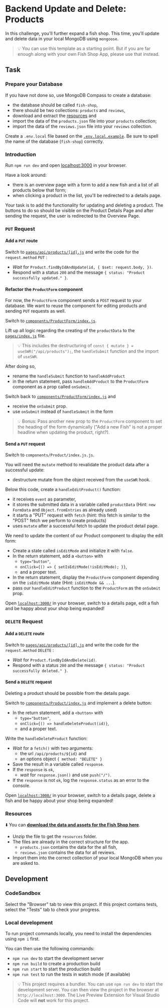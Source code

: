 # Backend Update and Delete: Products

In this challenge, you'll further expand a fish shop. This time, you'll update and delete data in your local MongoDB using `mongoose`.

> 💡 You can use this template as a starting point. But if you are far enough along with your own Fish Shop App, please use that instead.

## Task

### Prepare your Database

If you have not done so, use MongoDB Compass to create a database:

- the database should be called `fish-shop`,
- there should be two collections: `products` and `reviews`,
- download and extract the [resources](README.md#resources) and
- import the data of the `products.json` file into your `products` collection;
- import the data of the `reviews.json` file into your `reviews` collection.

Create a `.env.local` file based on the [`.env.local.example`](./.env.local.example). Be sure to spell the name of the database (`fish-shop`) correctly.

### Introduction

Run `npm run dev` and open [localhost:3000](http://localhost:3000) in your browser.

Have a look around:

- there is an overview page with a form to add a new fish and a list of all products below that form;
- when clicking a product in the list, you'll be redirected to a details page.

Your task is to add the functionality for updating and deleting a product. The buttons to do so should be visible on the Product Details Page and after sending the request, the user is redirected to the Overview Page.

### `PUT` Request

#### Add a `PUT` route

Switch to [`pages/api/products/[id].js`](./pages/api/products/[id].js) and write the code for the `request.method` `PUT` :

- _Wait_ for `Product.findByIdAndUpdate(id, { $set: request.body, })`.
- Respond with a status `200` and the message `{ status: "Product successfully updated." }`.

#### Refactor the `ProductForm` component

For now, the `ProductForm` component sends a `POST` request to your database. We want to reuse the component for editing products and sending `PUT` requests as well.

Switch to [`components/ProductForm/index.js`](./components/ProductForm/index.js).

Lift up all logic regarding the creating of the `productData` to the [`pages/index.js`](./pages/index.js) file.

> 💡 This includes the destructuring of `const { mutate } = useSWR("/api/products");`, the `handleSubmit` function and the import of `useSWR`.

After doing so,

- rename the `handleSubmit` function to `handleAddProduct`
- in the return statement, pass `handleAddProduct` to the `ProductForm` component as a prop called `onSubmit`.

Switch back to [`components/ProductForm/index.js`](./components/ProductForm/index.js) and

- receive the `onSubmit` prop.
- use `onSubmit` instead of `handleSubmit` in the form

> 💡 Bonus: Pass another new prop to the `ProductForm` component to set the heading of the form dynamically ("Add a new Fish" is not a proper headline when updating the product, right?).

#### Send a `PUT` request

Switch to `components/Product/index.js.js`.

You will need the `mutate` method to revalidate the product data after a successful update:

- destructure mutate from the object received from the `useSWR` hook.

Below this code, create a `handleEditProduct()` function:

- it receives `event` as parameter,
- it stores the submitted data in a variable called `productData` (Hint: `new FormData` and `Object.fromEntries` as already used)
- it starts a "PUT" request with `fetch` (hint: this fetch is similar to the "POST" fetch we perform to create products)
- uses `mutate` after a successful fetch to update the product detail page.

We need to update the content of our Product component to display the edit form:

- Create a state called `isEditMode` and initialize it with `false`.
- In the return statement, add a `<button>` with
  - `type="button"`,
  - `onClick={() => { setIsEditMode(!isEditMode); }}`,
  - and a proper text.
- In the return statement, display the `ProductForm` component depending on the `isEditMode` state (Hint: `isEditMode && ...`).
- pass our `handleEditProduct` function to the `ProductForm` as the `onSubmit` prop.

Open [`localhost:3000/`](http://localhost:3000/) in your browser, switch to a details page, edit a fish and be happy about your shop being expanded!

### `DELETE` Request

#### Add a `DELETE` route

Switch to [`pages/api/products/[id].js`](./pages/api/products/[id].js) and write the code for the `request.method` `DELETE` :

- _Wait_ for `Product.findByIdAndDelete(id)`.
- Respond with a status `200` and the message `{ status: "Product successfully deleted." }`.

#### Send a `DELETE` request

Deleting a product should be possible from the details page.

Switch to [`components/Product/index.js`](./components/Product/index.js) and implement a delete button:

- In the return statement, add a `<button>` with
  - `type="button"`,
  - `onClick={() => handleDeleteProduct(id)}`,
  - and a proper text.

Write the `handleDeleteProduct` function:

- _Wait_ for a `fetch()` with two arguments:
  - the url `/api/products/${id}` and
  - an options object `{ method: "DELETE" }`
- Save the result in a variable called `response`.
- If the `response` is `ok`,
  - _wait_ for `response.json()` and use `push("/")`.
- If the `response` is not `ok`, log the `response.status` as an error to the console.

Open [`localhost:3000/`](http://localhost:3000/) in your browser, switch to a details page, delete a fish and be happy about your shop being expanded!

### Resources

⬇️ You can [**download the data and assets for the Fish Shop here**](./resources.zip?raw=true).

- Unzip the file to get the `resources` folder.
- The files are already in the correct structure for the app.
  - `products.json` contains the data for the all fish,
  - `reviews.json` contains the data for all reviews.
- Import them into the correct collection of your local MongoDB when you are asked to.

## Development

### CodeSandbox

Select the "Browser" tab to view this project. If this project contains tests, select the "Tests" tab to check your progress.

### Local development

To run project commands locally, you need to install the dependencies using `npm i` first.

You can then use the following commands:

- `npm run dev` to start the development server
- `npm run build` to create a production build
- `npm run start` to start the production build
- `npm run test` to run the tests in watch mode (if available)

> 💡 This project requires a bundler. You can use `npm run dev` to start the development server. You can then view the project in the browser at `http://localhost:3000`. The Live Preview Extension for Visual Studio Code will **not** work for this project.
